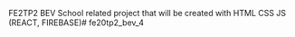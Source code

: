 FE2TP2 BEV
School related project that will be created with HTML CSS JS (REACT, FIREBASE)# fe20tp2_bev_4
